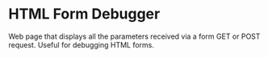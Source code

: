# HTML Form Debugger

Web page that displays all the parameters received via a form GET or POST request. Useful for debugging HTML forms.
